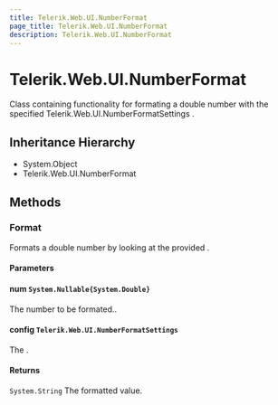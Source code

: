 ```yaml
---
title: Telerik.Web.UI.NumberFormat
page_title: Telerik.Web.UI.NumberFormat
description: Telerik.Web.UI.NumberFormat
---
```


# Telerik.Web.UI.NumberFormat

Class containing functionality for formating a double number
            with the specified Telerik.Web.UI.NumberFormatSettings .

## Inheritance Hierarchy

* System.Object
* Telerik.Web.UI.NumberFormat

## Methods

###  Format

Formats a double number by looking at the provided .

#### Parameters

#### num `System.Nullable{System.Double}`

The number to be formated..

#### config `Telerik.Web.UI.NumberFormatSettings`

The .

#### Returns

`System.String` The formatted value.

